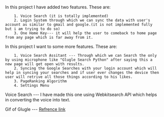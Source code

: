 In this project I have added two features. These are:

        1. Voice Search (it is totally implemented)
        2. Login System through which we can sync the data with user's account as similar to gmail and google.(it is not implemented fully but i am trying to do so)
        3. One Home Key--- it will help the user to comeback to home page from any page which is far away from it. 
        
In this project I want to some more features. These are:

        1. Voice Search Assitant --- Through which we can Search the only by using microphone like "Glugle Search Python" after saying this a new page will get open with results.
        2. Syncing the Google Searches with your login account which will help in syncing your searches and if user ever changes the device then user will retrive all those things according to his likes.
        3. PageRanking Algorithm
        4. Settings Menu
        
        
Voice Search --- I have made this one using Webkitsearch API which helps in converting the voice into text.
  
  
  
Gif of Glugle --- [Refrence link](https://drive.google.com/file/d/14b2AJEh2mFW4VfxvtI9fsm1azd_iUT4y/view?usp=sharing)
        
